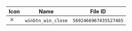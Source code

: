 | Icon | Name | File ID |
| ---  | ---  | ---     |
| ![](winbtn_win_close.png) | `winbtn_win_close` | `5692466967435527465` |
